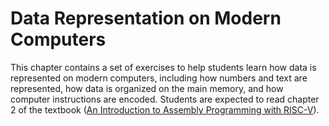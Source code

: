 # Data Representation on Modern Computers

This chapter contains a set of exercises to help students learn how data is represented on modern computers, including how numbers and text are represented, how data is organized on the main memory, and how computer instructions are encoded.
Students are expected to read chapter 2 of the textbook ([An Introduction to Assembly Programming with RISC-V](https://riscv-programming.org/book.html)).
